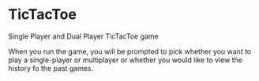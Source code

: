 # TicTacToe
Single Player and Dual Player TicTacToe game

When you run the game, you will be prompted to pick whether you want to play a single-player or multiplayer or whether you would like to view the history fo the past games. 
